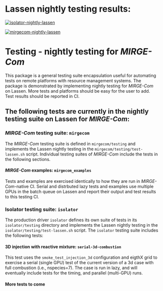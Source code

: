 # Lassen nightly testing results:

[![isolator-nightly-lassen](https://github.com/illinois-ceesd/testing/actions/workflows/isolator-nightly-lassen.yaml/badge.svg)](https://github.com/illinois-ceesd/testing/actions/workflows/isolator-nightly-lassen.yaml)

[![mirgecom-nightly-lassen](https://github.com/illinois-ceesd/testing/actions/workflows/ci.yaml/badge.svg)](https://github.com/illinois-ceesd/testing/actions/workflows/mirgecom-nightly-lassen.yaml)

# Testing - nightly testing for *MIRGE-Com*

This package is a general testing suite encapsulation useful for automating tests on remote platforms with resource management systems.  The package is demonstrated by implementing nightly testing for *MIRGE-Com* on Lassen.  More tests and platforms should be easy for the user to add.  Test results should be reported in CI.

## The following tests are currently in the nightly testing suite on Lassen for *MIRGE-Com*:

### *MIRGE-Com* testing suite: `mirgecom`

The *MIRGE-Com* testing suite is defined in `mirgecom/testing` and implements the Lassen nightly testing in the `mirgecom/testing/test-lassen.sh` script. Individual testing suites of *MIRGE-Com* include the tests in the following sections.

#### *MIRGE-Com* examples: `mirgecom_examples`

Tests and examples are exercised identically to how they are run in *MIRGE-Com*-native CI.  Serial and distrbuted lazy tests and examples use multiple GPUs in the batch queue on Lassen and report their output and test results to this testing CI.

### Isolator testing suite: `isolator`

The production driver `isolator` defines its own suite of tests in its `isolator/testing` directory and implements the Lassen nightly testing in the `isolator/testing/test-lassen.sh` script.  The `isolator` testing suite includes the following tests:

#### 3D injection with reactive mixture: `serial-3d-combustion`

This test uses the `smoke_test_injection_3d` configuration and eigthX grid to exercise a serial (single GPU) test of the current version of a 3d case with full combustion (i.e., nspecies=7).  The case is run in lazy, and will eventually include tests for the timing, and parallel (multi-GPU) runs.

#### More tests to come
